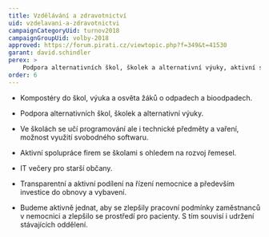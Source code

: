 ```yaml
---
title: Vzdělávání a zdravotnictví
uid: vzdelavani-a-zdravotnictvi
campaignCategoryUid: turnov2018
campaignGroupUid: volby-2018
approved: https://forum.pirati.cz/viewtopic.php?f=349&t=41530
garant: david.schindler
perex: >
    Podpora alternativních škol, školek a alternativní výuky, aktivní spolupráce firem se školami. Zlepšení pracovních podmínek zaměstnanců nemocnice.
order: 6
---
```


- Kompostéry do škol, výuka a osvěta žáků o odpadech a bioodpadech.

- Podpora alternativních škol, školek a alternativní výuky.

- Ve školách se učí programování ale i technické předměty a vaření, možnost využití svobodného softwaru. 

- Aktivní spolupráce firem se školami s ohledem na rozvoj řemesel.

- IT večery pro starší občany.

- Transparentní a aktivní podílení na řízení nemocnice a především investice do obnovy a vybavení. 

- Budeme aktivně jednat, aby se zlepšily pracovní podmínky zaměstnanců v nemocnici a zlepšilo se prostředí pro pacienty. S tím souvisí i udržení stávajících oddělení. 